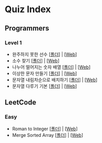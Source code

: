 # Quiz Index

   ## Programmers
   
   ### Level 1
   - 완주하지 못한 선수 [[폴더](1_Programmers/Quiz1)] | [[Web](https://programmers.co.kr/learn/courses/30/lessons/42576)]
   - 소수 찾기 [[폴더](1_Programmers/Quiz2)] | [[Web](https://programmers.co.kr/learn/courses/30/lessons/12921)]
   - 나누어 떨어지는 숫자 배열 [[폴더](1_Programmers/Quiz3)] | [[Web](https://programmers.co.kr/learn/courses/30/lessons/12910)]
   - 이상한 문자 만들기 [[폴더](1_Programmers/Quiz4)] | [[Web](https://programmers.co.kr/learn/courses/30/lessons/12930)]
   - 문자열 내림차순으로 배치하기 [[폴더](1_Programmers/Quiz5)] | [[Web](https://programmers.co.kr/learn/courses/30/lessons/12917)]
   - 문자열 다루기 기본 [[폴더](2_LeetCode/Quiz1)] | [[Web](https://programmers.co.kr/learn/courses/30/lessons/12918)]


   ## LeetCode
   
   ### Easy 
   - Roman to Integer [[폴더](2_LeetCode/Quiz2)] | [[Web](https://leetcode.com/problems/roman-to-integer/)]
   - Merge Sorted Array [[폴더](2_LeetCode/Quiz3)] | [[Web](https://leetcode.com/problems/merge-sorted-array/)]

